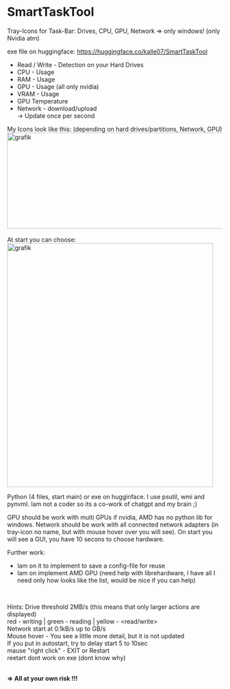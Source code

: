 # SmartTaskTool
Tray-Icons for Task-Bar: Drives, CPU, GPU, Network
=> only windows! (only Nvidia atm)

exe file on huggingface:
https://huggingface.co/kalle07/SmartTaskTool

* Read / Write - Detection on your Hard Drives<br>
* CPU - Usage<br>
* RAM - Usage<br>
* GPU - Usage (all only nvidia)<br>
* VRAM - Usage<br>
* GPU Temperature<br>
* Network - download/upload<br>
-> Update once per second<br>

My Icons look like this: (depending on hard drives/partitions, Network, GPU)<br>
<img width="720" height="224" alt="grafik" src="https://github.com/user-attachments/assets/77123810-4938-452a-a4cf-7a6ba2eabcc2" />
<br><br>
At start you can choose:<br>
<img width="481" height="569" alt="grafik" src="https://github.com/user-attachments/assets/2e35330b-75a3-4070-a4c2-10a11db5585d" />
<br>


Python (4 files, start main) or exe on hugginface.
I use psutil, wmi and pynvml.
Iam not a coder so its a co-work of chatgpt and my brain ;)

GPU should be work with multi GPUs if nvidia, AMD has no python lib for windows. 
Network should be work with all connected network adapters (in tray-icon no name, but with mouse hover over you will see).
On start you will see a GUI, you have 10 secons to choose hardware.
<br>

Further work:
* Iam on it to implement to save a config-file for reuse 
* Iam on implement AMD GPU (need help with librehardware, I have all I need only how looks like the list, would be nice if you can help)
<br>

Hints:
Drive threshold 2MB/s (this means that only larger actions are displayed)<br>
red - writing | green - reading | yellow - <read/write><br>
Network start at 0.1kB/s up to GB/s<br>
Mouse hover - You see a little more detail, but it is not updated<br>
If you put in autostart, try to delay start 5 to 10sec<br>
mause "right click" - EXIT or Restart<br>
reetart dont work on exe (dont know why)<br>
<br>

<b>=> All at your own risk !!!</b>
